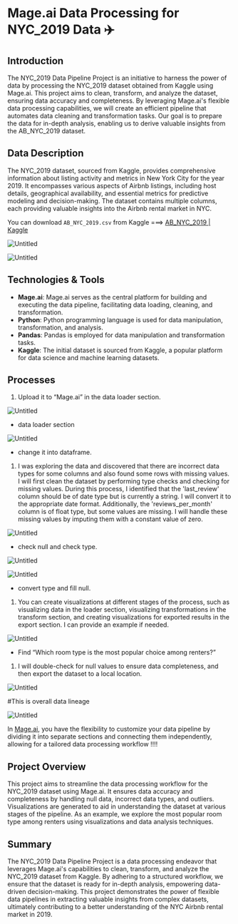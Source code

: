 # Mage.ai Data Processing for NYC_2019 Data :airplane:

## Introduction
The NYC_2019 Data Pipeline Project is an initiative to harness the power of data by processing the NYC_2019 dataset obtained from Kaggle using Mage.ai. This project aims to clean, transform, and analyze the dataset, ensuring data accuracy and completeness. By leveraging Mage.ai's flexible data processing capabilities, we will create an efficient pipeline that automates data cleaning and transformation tasks. Our goal is to prepare the data for in-depth analysis, enabling us to derive valuable insights from the AB_NYC_2019 dataset.

## Data Description
The NYC_2019 dataset, sourced from Kaggle, provides comprehensive information about listing activity and metrics in New York City for the year 2019. It encompasses various aspects of Airbnb listings, including host details, geographical availability, and essential metrics for predictive modeling and decision-making. The dataset contains multiple columns, each providing valuable insights into the Airbnb rental market in NYC.

You can download `AB_NYC_2019.csv` from Kaggle ===>
[AB_NYC_2019 | Kaggle](https://www.kaggle.com/code/jameshjkang/ab-nyc-2019)

![Untitled](https://github.com/Chaphowasit4522/Portfolio/blob/afac1cc5d490a40931c916d3fdc6015a586662aa/Projects/AB_NYC_2019/Picture/Untitled.png)

![Untitled](https://github.com/Chaphowasit4522/Portfolio/blob/afac1cc5d490a40931c916d3fdc6015a586662aa/Projects/AB_NYC_2019/Picture/Untitled%201.png)

## Technologies & Tools
-  **Mage.ai**: Mage.ai serves as the central platform for building and executing the data pipeline, facilitating data loading, cleaning, and transformation. <br>
-  **Python**: Python programming language is used for data manipulation, transformation, and analysis.<br>
-  **Pandas**: Pandas is employed for data manipulation and transformation tasks.<br>
-  **Kaggle**: The initial dataset is sourced from Kaggle, a popular platform for data science and machine learning datasets.<br>

## Processes

1. Upload it to “Mage.ai” in the data loader section.

![Untitled](https://github.com/Chaphowasit4522/Portfolio/blob/afac1cc5d490a40931c916d3fdc6015a586662aa/Projects/AB_NYC_2019/Picture/Untitled%202.png)

- data loader section

![Untitled](https://github.com/Chaphowasit4522/Portfolio/blob/afac1cc5d490a40931c916d3fdc6015a586662aa/Projects/AB_NYC_2019/Picture/Untitled%203.png)

- change it into dataframe.

1. I was exploring the data and discovered that there are incorrect data types for some columns and also found some rows with missing values. I will first clean the dataset by performing type checks and checking for missing values. During this process, I identified that the 'last_review' column should be of date type but is currently a string. I will convert it to the appropriate date format. Additionally, the 'reviews_per_month' column is of float type, but some values are missing. I will handle these missing values by imputing them with a constant value of zero.

![Untitled](https://github.com/Chaphowasit4522/Portfolio/blob/afac1cc5d490a40931c916d3fdc6015a586662aa/Projects/AB_NYC_2019/Picture/Untitled%204.png)

- check null and check type.

![Untitled](https://github.com/Chaphowasit4522/Portfolio/blob/afac1cc5d490a40931c916d3fdc6015a586662aa/Projects/AB_NYC_2019/Picture/Untitled%205.png)

![Untitled](https://github.com/Chaphowasit4522/Portfolio/blob/afac1cc5d490a40931c916d3fdc6015a586662aa/Projects/AB_NYC_2019/Picture/Untitled%206.png)

- convert type and fill null.

1. You can create visualizations at different stages of the process, such as visualizing data in the loader section, visualizing transformations in the transform section, and creating visualizations for exported results in the export section. I can provide an example if needed.

![Untitled](https://github.com/Chaphowasit4522/Portfolio/blob/afac1cc5d490a40931c916d3fdc6015a586662aa/Projects/AB_NYC_2019/Picture/Untitled%207.png)

- Find “Which room type is the most popular choice among renters?”

1. I will double-check for null values to ensure data completeness, and then export the dataset to a local location.

![Untitled](https://github.com/Chaphowasit4522/Portfolio/blob/afac1cc5d490a40931c916d3fdc6015a586662aa/Projects/AB_NYC_2019/Picture/Untitled%208.png)

#This is overall data lineage

![Untitled](https://github.com/Chaphowasit4522/Portfolio/blob/afac1cc5d490a40931c916d3fdc6015a586662aa/Projects/AB_NYC_2019/Picture/Untitled%209.png)

In [Mage.ai](http://mage.ai/), you have the flexibility to customize your data pipeline by dividing it into separate sections and connecting them independently, allowing for a tailored data processing workflow !!!!

## Project Overview
This project aims to streamline the data processing workflow for the NYC_2019 dataset using Mage.ai. It ensures data accuracy and completeness by handling null data, incorrect data types, and outliers. Visualizations are generated to aid in understanding the dataset at various stages of the pipeline. As an example, we explore the most popular room type among renters using visualizations and data analysis techniques.

## Summary
The NYC_2019 Data Pipeline Project is a data processing endeavor that leverages Mage.ai's capabilities to clean, transform, and analyze the NYC_2019 dataset from Kaggle. By adhering to a structured workflow, we ensure that the dataset is ready for in-depth analysis, empowering data-driven decision-making. This project demonstrates the power of flexible data pipelines in extracting valuable insights from complex datasets, ultimately contributing to a better understanding of the NYC Airbnb rental market in 2019.
